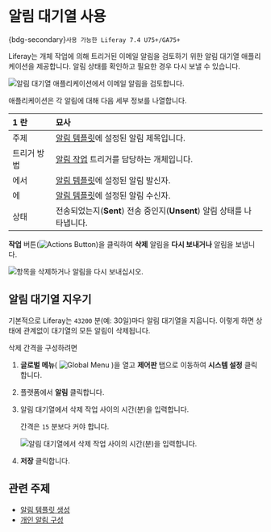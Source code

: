 # 알림 대기열 사용

{bdg-secondary}`사용 가능한 Liferay 7.4 U75+/GA75+`

Liferay는 개체 작업에 의해 트리거된 이메일 알림을 검토하기 위한 알림 대기열 애플리케이션을 제공합니다. 알림 상태를 확인하고 필요한 경우 다시 보낼 수 있습니다.

![알림 대기열 애플리케이션에서 이메일 알림을 검토합니다.](./using-the-notification-queue/images/01.png)

애플리케이션은 각 알림에 대해 다음 세부 정보를 나열합니다.

| 1 란    | 묘사                                                                                                                                                 |
|:------ |:-------------------------------------------------------------------------------------------------------------------------------------------------- |
| 주제     | [알림 템플릿](./creating-notification-templates.md)에 설정된 알림 제목입니다.                                                                                      |
| 트리거 방법 | [알림 작업](../../building-applications/objects/creating-and-managing-objects/actions/defining-object-actions.md#notification-actions) 트리거를 담당하는 개체입니다. |
| 에서     | [알림 템플릿](./creating-notification-templates.md)에 설정된 알림 발신자.                                                                                        |
| 에      | [알림 템플릿](./creating-notification-templates.md)에 설정된 알림 수신자.                                                                                        |
| 상태     | 전송되었는지(**Sent**) 전송 중인지(**Unsent**) 알림 상태를 나타냅니다.                                                                                                      |

**작업** 버튼(![Actions Button](../../images/icon-actions.png))을 클릭하여 **삭제** 알림을 **다시 보내거나** 알림을 보냅니다.

![항목을 삭제하거나 알림을 다시 보내십시오.](./using-the-notification-queue/images/02.png)

## 알림 대기열 지우기

기본적으로 Liferay는 `43200` 분(예: 30일)마다 알림 대기열을 지웁니다. 이렇게 하면 상태에 관계없이 대기열의 모든 알림이 삭제됩니다.

삭제 간격을 구성하려면

1. **글로벌 메뉴**( ![Global Menu](../../images/icon-applications-menu.png) )을 열고 **제어판** 탭으로 이동하여 **시스템 설정** 클릭합니다.

1. 플랫폼에서 **알림** 클릭합니다.

1. 알림 대기열에서 삭제 작업 사이의 시간(분)을 입력합니다.

   간격은 `15` 분보다 커야 합니다.

   ![알림 대기열에서 삭제 작업 사이의 시간(분)을 입력합니다.](./using-the-notification-queue/images/03.png)

1. **저장** 클릭합니다.

## 관련 주제

* [알림 템플릿 생성](./creating-notification-templates.md)
* [개인 알림 구성](./configuring-personal-notifications.md)
